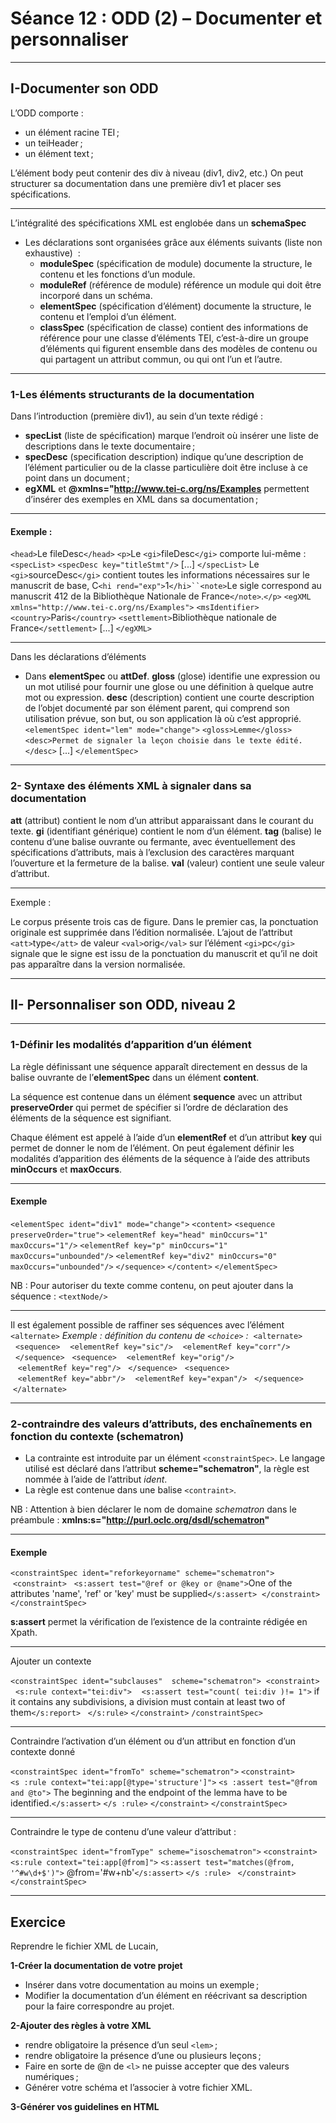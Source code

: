 # Séance 12 : ODD (2) – Documenter et personnaliser
---
## I-Documenter son ODD

L’ODD comporte :
- un élément racine TEI ; 
- un teiHeader ;
- un élément text ;

L’élément body peut contenir des div à niveau (div1, div2, etc.)
On peut structurer sa documentation dans une première div1 et placer ses spécifications.

---

L’intégralité des spécifications XML est englobée dans un **schemaSpec**

- Les déclarations sont organisées grâce aux éléments suivants (liste non exhaustive)  :
	- **moduleSpec** (spécification de module) documente la structure, le contenu et les fonctions d’un module.
	- **moduleRef** (référence de module) référence un module qui doit être incorporé dans un schéma.
	- **elementSpec** (spécification d’élément) documente la structure, le contenu et l’emploi d’un élément.
	- **classSpec** (spécification de classe) contient des informations de référence pour une classe d’éléments TEI, c’est-à-dire un groupe d’éléments qui figurent ensemble dans des modèles de contenu ou qui partagent un attribut commun, ou qui ont l’un et l’autre.

---

### 1-Les éléments structurants de la documentation

Dans l’introduction (première div1), au sein d’un texte rédigé :

- **specList** (liste de spécification) marque l’endroit où insérer une liste de descriptions dans le texte documentaire ;
- **specDesc** (specification description) indique qu’une description de l’élément particulier ou de la classe particulière doit être incluse à ce point dans un document ;
- **egXML** et **@xmlns="http://www.tei-c.org/ns/Examples** permettent d’insérer des exemples en XML dans sa documentation ;

---
#### Exemple : 
`<head>`Le fileDesc`</head>`
`<p>`Le `<gi>`fileDesc`</gi>` comporte lui-même :
`<specList>`
`<specDesc key="titleStmt"/>`
[...]
`</specList>`
Le `<gi>`sourceDesc`</gi>` contient toutes les informations nécessaires sur le manuscrit de base, C`<hi rend="exp">`1`</hi>``<note>`Le sigle correspond au manuscrit 412 de la Bibliothèque Nationale de France`</note>`.`</p>`
`<egXML xmlns="http://www.tei-c.org/ns/Examples">`
  `<msIdentifier>`
  `<country>`Paris`</country>`
  `<settlement>`Bibliothèque nationale de France`</settlement>`
                                [...]
 `</egXML>`
 
 ---
 Dans les déclarations d’éléments 
 
- Dans **elementSpec** ou **attDef**.
	**gloss** (glose) identifie une expression ou un mot utilisé pour fournir une glose ou une définition à quelque autre mot ou expression.
	**desc** (description) contient une courte description de l’objet documenté par son élément parent, qui comprend son utilisation prévue, son but, ou son application là où c’est approprié.
`<elementSpec ident="lem" mode="change">`
 `<gloss>Lemme</gloss>`
 `<desc>Permet de signaler la leçon choisie dans le texte édité.</desc>`
 [...]
 `</elementSpec>`

---
### 2- Syntaxe des éléments XML à signaler dans sa documentation

**att** (attribut) contient le nom d’un attribut apparaissant dans le courant du texte.
**gi** (identifiant générique) contient le nom d’un élément.
**tag** (balise) le contenu d’une balise ouvrante ou fermante, avec éventuellement des spécifications d’attributs, mais à l’exclusion des caractères marquant l’ouverture et la fermeture de la balise.
**val** (valeur) contient une seule valeur d’attribut.

---
Exemple :

Le corpus présente trois cas de figure. Dans le premier cas, la ponctuation originale est supprimée dans l’édition normalisée. L’ajout de l’attribut `<att>`type`</att>` de valeur `<val>`orig`</val>` sur l’élément `<gi>`pc`</gi>` signale que le signe est issu de la ponctuation du manuscrit et qu’il ne doit pas apparaître dans la version normalisée.

---

## II- Personnaliser son ODD, niveau 2

---

### 1-Définir les modalités d’apparition d’un élément

La règle définissant une séquence apparaît directement en dessus de la balise ouvrante de l’**elementSpec** dans un élément **content**.

La séquence est contenue dans un élément **sequence** avec un attribut **preserveOrder** qui permet de spécifier si l’ordre de déclaration des éléments de la séquence est signifiant.

Chaque élément est appelé à l’aide d’un **elementRef** et d’un attribut **key** qui permet de donner le nom de l’élément. On peut également définir les modalités d’apparition des éléments de la séquence à l’aide des attributs **minOccurs** et **maxOccurs**.

---
#### Exemple

`<elementSpec ident="div1" mode="change">`
   `<content>`
      `<sequence preserveOrder="true">`
         `<elementRef key="head" minOccurs="1" maxOccurs="1"/>`
		 `<elementRef key="p" minOccurs="1" maxOccurs="unbounded"/>`
          `<elementRef key="div2" minOccurs="0" maxOccurs="unbounded"/>`
        `</sequence>`
   `</content>`
`</elementSpec>`

NB : Pour autoriser du texte comme contenu, on peut ajouter dans la séquence : `<textNode/>`

---
Il est également possible de raffiner ses séquences avec l’élément `<alternate>`
*Exemple : définition du contenu de `<choice>` :*
 `<alternate>`
  `<sequence>`
   `<elementRef key="sic"/>`
   `<elementRef key="corr"/>`
  `</sequence>`
  `<sequence>`
   `<elementRef key="orig"/>`
   `<elementRef key="reg"/>`
  `</sequence>`
  `<sequence>`
   `<elementRef key="abbr"/>`
   `<elementRef key="expan"/>`
  `</sequence>`
 `</alternate>`
 
 ---
 
 ### 2-contraindre des valeurs d’attributs, des enchaînements en fonction du contexte (schematron)
 
- La contrainte est introduite par un élément `<constraintSpec>`. Le langage utilisé est déclaré dans l’attribut **scheme="schematron"**, la règle est nommée à l’aide de l’attribut *ident*.
- La règle est contenue dans une balise `<contraint>`. 

NB : Attention à bien déclarer le nom de domaine *schematron* dans le préambule : **xmlns:s="http://purl.oclc.org/dsdl/schematron"**

---

#### Exemple

`<constraintSpec ident="reforkeyorname" scheme="schematron">`
 `<constraint>`
  `<s:assert test="@ref or @key or @name">`One of the
     attributes 'name', 'ref' or 'key' must be supplied`</s:assert>`
 `</constraint>`
`</constraintSpec>`

**s:assert** permet la vérification de l’existence de la contrainte rédigée en Xpath.

---
Ajouter un contexte 

`<constraintSpec ident="subclauses"
 scheme="schematron">`
 `<constraint>`
  `<s:rule context="tei:div">`
   `<s:assert test="count( tei:div )!= 1">`
   if it contains any subdivisions,
   a division must contain at least two of them`</s:report>`
  `</s:rule>`
`</constraint>`
`/constraintSpec>`

---
Contraindre l’activation d’un élément ou d’un attribut en fonction d’un contexte donné

`<constraintSpec ident="fromTo" scheme="schematron">`
   `<constraint>`
     `<s :rule context="tei:app[@type='structure']">`
      `<s :assert test="@from and @to">`
      The beginning and the endpoint of the lemma have to be identified.`</s:assert>`
                        `</s :rule>`
                    `</constraint>`
                `</constraintSpec>`

---
Contraindre le type de contenu d’une valeur d’attribut :

`<constraintSpec ident="fromType" scheme="isoschematron">`
      `<constraint>`
         `<s:rule context="tei:app[@from]">`
           `<s:assert test="matches(@from, '^#w\d+$')">`
		@from='#w+nb'`</s:assert>`
           `</s :rule>`
                   ` </constraint>`
                `</constraintSpec>`

---
## Exercice

Reprendre le fichier XML de Lucain,

**1-Créer la documentation de votre projet**

- Insérer dans votre documentation au moins un exemple ;
- Modifier la documentation d’un élément en réécrivant sa description pour la faire correspondre au projet.

**2-Ajouter des règles à votre XML**
- rendre obligatoire la présence d’un seul `<lem>` ;
- rendre obligatoire la présence d’une ou plusieurs leçons ;
- Faire en sorte de @n de `<l>` ne puisse accepter que des valeurs numériques ;
- Générer votre schéma et l’associer à votre fichier XML.

**3-Générer vos guidelines en HTML**